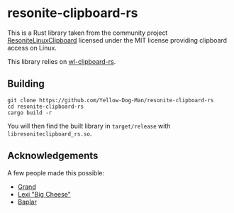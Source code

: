 # resonite-clipboard-rs

This is a Rust library taken from the community project [ResoniteLinuxClipboard](https://github.com/GrandtheUK/ResoniteLinuxClipboard/) licensed under the MIT license providing clipboard access on Linux.

This library relies on [wl-clipboard-rs](https://github.com/YaLTeR/wl-clipboard-rs).

## Building

```
git clone https://github.com/Yellow-Dog-Man/resonite-clipboard-rs
cd resonite-clipboard-rs
cargo build -r
```

You will then find the built library in `target/release` with `libresoniteclipboard_rs.so`.

## Acknowledgements

A few people made this possible:
- [Grand](https://github.com/GrandtheUK)
- [Lexi "Big Cheese"](https://github.com/LexiBigCheese)
- [Baplar](https://github.com/Baplar)

